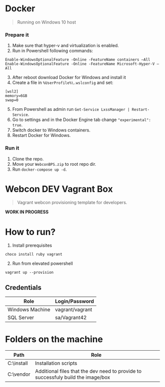 # Docker
> Running on Windows 10 host

### Prepare it
1. Make sure that hyper-v and virtualization is enabled.
2. Run in Powershell following commands:
```
Enable-WindowsOptionalFeature -Online -FeatureName containers –All
Enable-WindowsOptionalFeature -Online -FeatureName Microsoft-Hyper-V –All
```
3. After reboot download Docker for Windows and install it
4. Create a file in `%UserProfile%\.wslconfig` and set:
```
[wsl2]
memory=6GB
swap=0
```
5. From Powershell as admin run `Get-Service LxssManager | Restart-Service`.
6. Go to settings and in the Docker Engine tab change `"experimental": true`.
7. Switch docker to Windows containers.
8. Restart Docker for Windows.

### Run it
1. Clone the repo.
2. Move your `WebconBPS.zip` to root repo dir.
3. Run `docker-compose up -d`.

# Webcon DEV Vagrant Box
> Vagrant webcon provisioning template for developers.

**WORK IN PROGRESS**

# How to run?

1. Install prerequisites
```
choco install ruby vagrant
``` 
2. Run from elevated powershell
```
vagrant up --provision
```


## Credentials

| Role            	| Login/Password  	|
|-----------------	|-----------------	|
| Windows Machine 	| vagrant/vagrant 	|
| SQL Server      	| sa/Vagrant42    	|



# Folders on the machine


| Path            	| Role  	|
|-----------------	|-----------------	|
| C:\install     	| Installation scripts 	|
| C:\vendor      	| Additional files that the dev need to provide to successfuly build the image/box    	|
